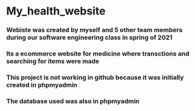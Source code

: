# My_health_website
### Webiste was created by myself and 5 other team members during our software engineering class in spring of 2021
### Its a ecommerce website for medicine where transctions and searching for items were made
### This project is not working in github because it was initially created in phpmyadmin
### The database used was also in phpmyadmin 
